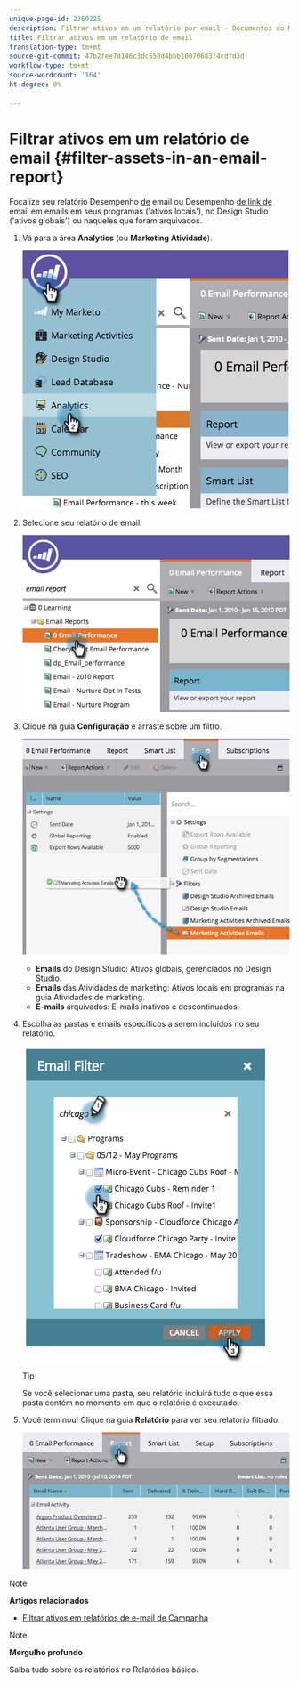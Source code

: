 ```yaml
---
unique-page-id: 2360225
description: Filtrar ativos em um relatório por email - Documentos do Marketing - Documentação do produto
title: Filtrar ativos em um relatório de email
translation-type: tm+mt
source-git-commit: 47b2fee7d146c3dc558d4bbb10070683f4cdfd3d
workflow-type: tm+mt
source-wordcount: '164'
ht-degree: 0%

---
```



# Filtrar ativos em um relatório de email {#filter-assets-in-an-email-report}

Focalize seu relatório Desempenho [de](../../../../product-docs/email-marketing/email-programs/email-program-data/email-performance-report.md) email ou Desempenho [de link de](../../../../product-docs/email-marketing/email-programs/email-program-data/email-link-performance-report.md) email em emails em seus programas (&#39;ativos locais&#39;), no Design Studio (&#39;ativos globais&#39;) ou naqueles que foram arquivados.

1. Vá para a área **Analytics** (ou **Marketing Atividade**).

   ![](assets/image2014-9-16-15-3a53-3a26.png)

1. Selecione seu relatório de email.

   ![](assets/image2014-9-16-15-3a53-3a29.png)

1. Clique na guia **Configuração** e arraste sobre um filtro.

   ![](assets/image2014-9-16-15-3a53-3a32.png)

   * **Emails** do Design Studio: Ativos globais, gerenciados no Design Studio.
   * **Emails** das Atividades de marketing: Ativos locais em programas na guia Atividades de marketing.
   * **E-mails** arquivados: E-mails inativos e descontinuados.

1. Escolha as pastas e emails específicos a serem incluídos no seu relatório.

   ![](assets/image2014-9-16-15-3a53-3a36.png)

   >[!TIP]
   >
   >Se você selecionar uma pasta, seu relatório incluirá tudo o que essa pasta contém no momento em que o relatório é executado.

1. Você terminou! Clique na guia **Relatório** para ver seu relatório filtrado.

   ![](assets/image2014-9-16-15-3a53-3a59.png)

>[!NOTE]
>
>**Artigos relacionados**
>
>* [Filtrar ativos em relatórios de e-mail de Campanha](filter-assets-in-a-campaign-email-reports.md)

>



>[!NOTE]
>
>**Mergulho profundo**
>
>Saiba tudo sobre os relatórios no Relatórios [](http://docs.marketo.com/display/docs/basic+reporting)básico.

